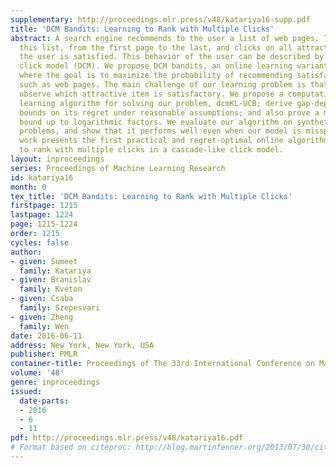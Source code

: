 ```yaml
---
supplementary: http://proceedings.mlr.press/v48/katariya16-supp.pdf
title: 'DCM Bandits: Learning to Rank with Multiple Clicks'
abstract: A search engine recommends to the user a list of web pages. The user examines
  this list, from the first page to the last, and clicks on all attractive pages until
  the user is satisfied. This behavior of the user can be described by the dependent
  click model (DCM). We propose DCM bandits, an online learning variant of the DCM
  where the goal is to maximize the probability of recommending satisfactory items,
  such as web pages. The main challenge of our learning problem is that we do not
  observe which attractive item is satisfactory. We propose a computationally-efficient
  learning algorithm for solving our problem, dcmKL-UCB; derive gap-dependent upper
  bounds on its regret under reasonable assumptions; and also prove a matching lower
  bound up to logarithmic factors. We evaluate our algorithm on synthetic and real-world
  problems, and show that it performs well even when our model is misspecified. This
  work presents the first practical and regret-optimal online algorithm for learning
  to rank with multiple clicks in a cascade-like click model.
layout: inproceedings
series: Proceedings of Machine Learning Research
id: katariya16
month: 0
tex_title: 'DCM Bandits: Learning to Rank with Multiple Clicks'
firstpage: 1215
lastpage: 1224
page: 1215-1224
order: 1215
cycles: false
author:
- given: Sumeet
  family: Katariya
- given: Branislav
  family: Kveton
- given: Csaba
  family: Szepesvari
- given: Zheng
  family: Wen
date: 2016-06-11
address: New York, New York, USA
publisher: PMLR
container-title: Proceedings of The 33rd International Conference on Machine Learning
volume: '48'
genre: inproceedings
issued:
  date-parts:
  - 2016
  - 6
  - 11
pdf: http://proceedings.mlr.press/v48/katariya16.pdf
# Format based on citeproc: http://blog.martinfenner.org/2013/07/30/citeproc-yaml-for-bibliographies/
---
```


